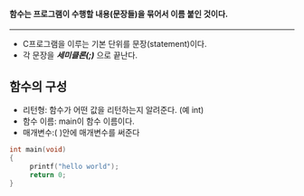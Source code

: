 #### 함수는 프로그램이 수행할 내용(문장들)을 묶어서 이름 붙인 것이다. ####
____
-  C프로그램을 이루는 기본 단위를 문장(statement)이다. 
-  각 문장을 ***세미클론(;)*** 으로 끝난다.

## 함수의 구성 ##

- 리턴형: 함수가 어떤 값을 리턴하는지 알려준다. (예 int)
- 함수 이름: main이 함수 이름이다.
- 매개변수:( )안에 매개변수를 써준다

```c
int main(void)
{
	 printf("hello world");
	 return 0;
}
```